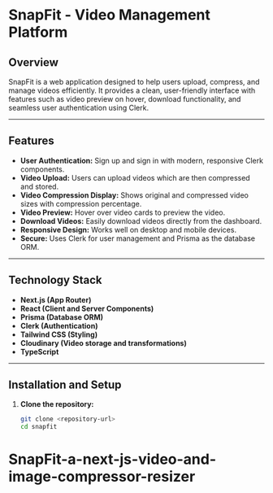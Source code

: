 # SnapFit - Video Management Platform

## Overview

SnapFit is a web application designed to help users upload, compress, and manage videos efficiently. It provides a clean, user-friendly interface with features such as video preview on hover, download functionality, and seamless user authentication using Clerk.

---

## Features

- **User Authentication:** Sign up and sign in with modern, responsive Clerk components.
- **Video Upload:** Users can upload videos which are then compressed and stored.
- **Video Compression Display:** Shows original and compressed video sizes with compression percentage.
- **Video Preview:** Hover over video cards to preview the video.
- **Download Videos:** Easily download videos directly from the dashboard.
- **Responsive Design:** Works well on desktop and mobile devices.
- **Secure:** Uses Clerk for user management and Prisma as the database ORM.

---

## Technology Stack

- **Next.js (App Router)**
- **React (Client and Server Components)**
- **Prisma (Database ORM)**
- **Clerk (Authentication)**
- **Tailwind CSS (Styling)**
- **Cloudinary (Video storage and transformations)**
- **TypeScript**

---

## Installation and Setup

1. **Clone the repository:**
   ```bash
   git clone <repository-url>
   cd snapfit
# SnapFit-a-next-js-video-and-image-compressor-resizer
